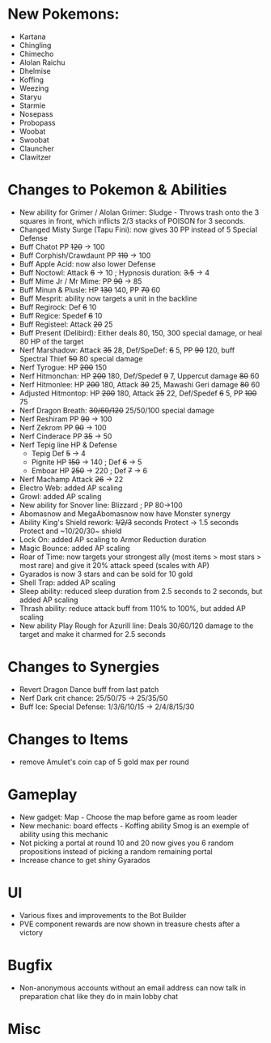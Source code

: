 # New Pokemons:

- Kartana
- Chingling
- Chimecho
- Alolan Raichu
- Dhelmise
- Koffing
- Weezing
- Staryu
- Starmie
- Nosepass
- Probopass
- Woobat
- Swoobat
- Clauncher
- Clawitzer

# Changes to Pokemon & Abilities

- New ability for Grimer / Alolan Grimer: Sludge - Throws trash onto the 3 squares in front, which inflicts 2/3 stacks of POISON for 3 seconds.
- Changed Misty Surge (Tapu Fini): now gives 30 PP instead of 5 Special Defense
- Buff Chatot PP ~~120~~ → 100
- Buff Corphish/Crawdaunt PP ~~110~~ → 100
- Buff Apple Acid: now also lower Defense
- Buff Noctowl: Attack ~~6~~ → 10 ; Hypnosis duration: ~~3.5~~ → 4
- Buff Mime Jr / Mr Mime: PP ~~90~~ → 85
- Buff Minun & Plusle: HP ~~130~~ 140, PP ~~70~~ 60
- Buff Mesprit: ability now targets a unit in the backline
- Buff Regirock: Def ~~6~~ 10
- Buff Regice: Spedef ~~6~~ 10
- Buff Registeel: Attack ~~20~~ 25
- Buff Present (Delibird): Either deals 80, 150, 300 special damage, or heal 80 HP of the target
- Nerf Marshadow: Attack ~~35~~ 28, Def/SpeDef: ~~6~~ 5, PP ~~90~~ 120, buff Spectral Thief ~~50~~ 80 special damage
- Nerf Tyrogue: HP ~~200~~ 150
- Nerf Hitmonchan: HP ~~200~~ 180, Def/Spedef ~~9~~ 7, Uppercut damage ~~80~~ 60
- Nerf Hitmonlee: HP ~~200~~ 180, Attack ~~30~~ 25, Mawashi Geri damage ~~80~~ 60
- Adjusted Hitmontop: HP ~~200~~ 180, Attack ~~25~~ 22, Def/Spedef ~~6~~ 5, PP ~~100~~ 75
- Nerf Dragon Breath: ~~30/60/120~~ 25/50/100 special damage
- Nerf Reshiram PP ~~90~~ → 100
- Nerf Zekrom PP ~~90~~ → 100
- Nerf Cinderace PP ~~35~~ → 50
- Nerf Tepig line HP & Defense
  - Tepig Def ~~5~~ → 4
  - Pignite HP ~~150~~ → 140 ; Def ~~6~~ → 5
  - Emboar HP ~~250~~ → 220 ; Def ~~7~~ → 6
- Nerf Machamp Attack ~~26~~ → 22
- Electro Web: added AP scaling
- Growl: added AP scaling
- New ability for Snover line: Blizzard ; PP 80→100
- Abomasnow and MegaAbomasnow now have Monster synergy
- Ability King's Shield rework: ~~1/2/3~~ seconds Protect → 1.5 seconds Protect and ~10/20/30~ shield
- Lock On: added AP scaling to Armor Reduction duration
- Magic Bounce: added AP scaling
- Roar of Time: now targets your strongest ally (most items > most stars > most rare) and give it 20% attack speed (scales with AP)
- Gyarados is now 3 stars and can be sold for 10 gold
- Shell Trap: added AP scaling
- Sleep ability: reduced sleep duration from 2.5 seconds to 2 seconds, but added AP scaling
- Thrash ability: reduce attack buff from 110% to 100%, but added AP scaling
- New ability Play Rough for Azurill line: Deals 30/60/120 damage to the target and make it charmed for 2.5 seconds

# Changes to Synergies

- Revert Dragon Dance buff from last patch
- Nerf Dark crit chance: 25/50/75 → 25/35/50
- Buff Ice: Special Defense: 1/3/6/10/15 → 2/4/8/15/30

# Changes to Items

- remove Amulet's coin cap of 5 gold max per round

# Gameplay

- New gadget: Map - Choose the map before game as room leader
- New mechanic: board effects - Koffing ability Smog is an exemple of ability using this mechanic
- Not picking a portal at round 10 and 20 now gives you 6 random propositions instead of picking a random remaining portal
- Increase chance to get shiny Gyarados

# UI

- Various fixes and improvements to the Bot Builder
- PVE component rewards are now shown in treasure chests after a victory

# Bugfix

- Non-anonymous accounts without an email address can now talk in preparation chat like they do in main lobby chat

# Misc
